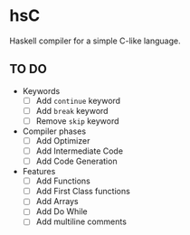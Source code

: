 # hsC

Haskell compiler for a simple C-like language.


## TO DO
* Keywords
    - [ ] Add `continue` keyword
    - [ ] Add `break` keyword
    - [ ] Remove `skip` keyword
* Compiler phases
    - [ ] Add Optimizer
    - [ ] Add Intermediate Code
    - [ ] Add Code Generation
* Features
    - [ ] Add Functions
    - [ ] Add First Class functions
    - [ ] Add Arrays
    - [ ] Add Do While
    - [ ] Add multiline comments